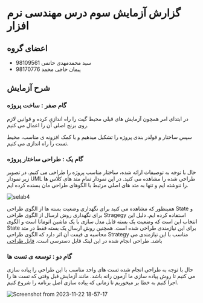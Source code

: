 # گزارش آزمایش سوم درس مهندسی نرم افزار

## اعضای گروه

+ سید محمدمهدی حاتمی 98109561
+ پیمان حاجی محمد 98170776

## شرح آزمایش

### گام صفر : ساخت پروژه 

در ابتدای امر همچون آزمایش های قبلی محیط گیت را راه اندازی کرده و قوانین لازم روی برنچ اصلی آن را اعمال می کنیم. 

سپس ساختار و فولدر بندی پروژه را تشکیل میدهیم و با کمک افزونه ی مناسب، محیط تست را راه اندازی می کنیم. 


### گام یک : طراحی ساختار پروژه

حال با توجه به توصیفات ارائه شده، ساختار مناسب پروژه را طراحی می کنیم. در تصویر زیر نمودار UML طراحی شده را مشاهده می کنید. در این نمودار تمام متد های کلاس ها را ننوشته ایم و تنها به متد های اصلی مرتبط با الگوهای طراحی مان بسنده کرده ایم. 

![selab4](https://github.com/smmhatami/SE-Lab4/assets/62210297/b877ac0d-b8a3-4d74-9c26-65da9b375ab4)

همینطور که مشاهده می کنید برای نگهداری وضعیت بسته ها از الگوی طراحی State و برای نگهداری روش ارسال از الگوی طراحی Stragegy استفاده کرده ایم. دلیل این انتخاب این است که وضعیت یک بسته قابل مدل سازی با یک ماشین اتوماتا است و الگوی State برای این نیازمندی طراحی شده است. همچنین روش ارسال یک بسته فقط در متد محاسبه ی قیمت آن اثر دارد که الگوی طراحی Strategy مناسب با این نیازمندی می باشد. طراحی انجام شده در این لینک قابل دسترسی است. 
[فایل طراحی ](https://drive.google.com/file/d/1pAejYNyRA5LEjMhMNyBHfvyqO78001jy/view?usp=sharing)

### گام دو : توسعه ی تست ها 
حال با توجه به طراحی انجام شده تست های واحد مناسب با این طراحی را پیاده سازی می کنیم تا روش پیاده سازی ما آزمون رانه باشد. مانند آزمایش قبل وقتی که تست ها را اجرا کنیم به خطا بر میخوریم تا زمانی که پیاده سازی اصل برنامه را شروع کنیم. 

![Screenshot from 2023-11-22 18-57-17](https://github.com/smmhatami/SE-Lab4/assets/62210297/54319a3f-f7a1-41e1-b462-3b1f3dd6755d)

